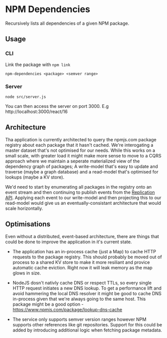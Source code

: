 # NPM Dependencies

Recursively lists all dependencies of a given NPM package.

## Usage

### CLI

Link the package with `npm link`

```
npm-dependencies <package> <semver range>
```

### Server

```
node src/server.js
```

You can then access the server on port 3000. E.g http://localhost:3000/react/16

## Architecture

Tha application is currently architected to query the npmjs.com package registry
about each package that it hasn't cached. We're interogating a master dataset
that's not optimised for our needs. While this works on a small scale, with
greater load it might make more sense to move to a CQRS approach where we
maintain a seperate materialized view of the dependency graph of packages; A
write-model that's easy to update and traverse (maybe a graph database) and a
read-model that's optimised for lookups (maybe a KV store).

We'd need to start by enumerating all packages in the registry onto an event
stream and then continuing to publish events from the
[Replication API](https://github.com/npm/registry/blob/master/docs/REPLICATE-API.md).
Applying each event to our write-model and then projecting this to our
read-model would give us an eventually-consistant architecture that would scale
horizontally.

## Optimisations

Even without a distributed, event-based architecture, there are things that
could be done to improve the application in it's current state.

- The application has an in-process cache (just a Map) to cache HTTP requests to
  the package registry. This should probably be moved out of process to a shared
  KV store to make it more resiliant and provice automatic cache eviction. Right
  now it will leak memory as the map glows in size.

- NodeJS dosn't nativly cache DNS or respect TTLs, so every single HTTP request
  initiates a new DNS lookup. To get a performance lift and avoid hammering the
  local DNS resolver it might be good to cache DNS in-process given that we're
  always going to the same host. This package might be a good option -
  https://www.npmjs.com/package/lookup-dns-cache

- The service only supports semver version ranges however NPM supports other
  references like git repositories. Support for this could be added by
  introducing additional logic when fetching package metadata.
